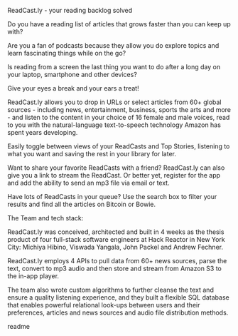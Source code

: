 ReadCast.ly - your reading backlog solved

Do you have a reading list of articles that grows faster than you can keep up with? 

Are you a fan of podcasts because they allow you do explore topics and learn fascinating things while on the go? 

Is reading from a screen the last thing you want to do after a long day on your laptop, smartphone and other devices? 

Give your eyes a break and your ears a treat!

ReadCast.ly allows you to drop in URLs or select articles from 60+ global sources - including news, entertainment, business, sports the arts and more - and listen to the content in your choice of 16 female and male voices, read to you with the natural-language text-to-speech technology Amazon has spent years developing.

Easily toggle between views of your ReadCasts and Top Stories, listening to what you want and saving the rest in your library for later. 

Want to share your favorite ReadCasts with a friend? ReadCast.ly can also give you a link to stream the ReadCast. Or better yet, register for the app and add the ability to send an mp3 file via email or text. 

Have lots of ReadCasts in your queue? Use the search box to filter your results and find all the articles on Bitcoin or Bowie.

The Team and tech stack:

ReadCast.ly was conceived, architected and built in 4 weeks as the thesis product of four full-stack software engineers at Hack Reactor in New York City: Michiya Hibino, Viswada Yangala, John Packel and Andrew Fechner. 

ReadCast.ly employs 4 APIs to pull data from 60+ news sources, parse the text, convert to mp3 audio and then store and stream from Amazon S3 to the in-app player. 

The team also wrote custom algorithms to further cleanse the text and ensure a quality listening experience, and they built a flexible SQL database that enables powerful relational look-ups between users and their preferences, articles and news sources and audio file distribution methods.

<snippet>
  <content><![CDATA[
# ${1:Project Name}
TODO: Write a project description
## Installation
TODO: Describe the installation process
## Usage
TODO: Write usage instructions
## Contributing
1. Fork it!
2. Create your feature branch: `git checkout -b my-new-feature`
3. Commit your changes: `git commit -am 'Add some feature'`
4. Push to the branch: `git push origin my-new-feature`
5. Submit a pull request :D
## History
TODO: Write history
## Credits
TODO: Write credits
## License
TODO: Write license
]]></content>
  <tabTrigger>readme</tabTrigger>
</snippet>
